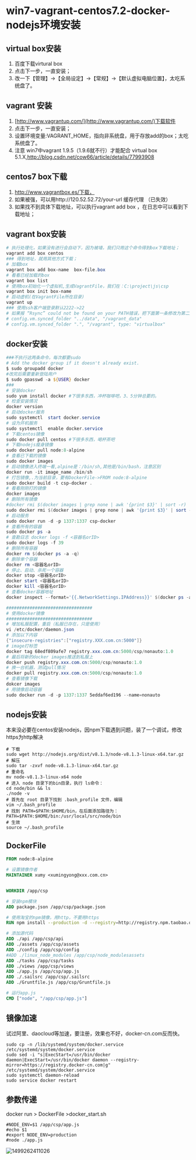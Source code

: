 # win7-vagrant-centos7.2-docker-nodejs环境安装



## virtual box安装

1. 百度下载virtural box
2. 点击下一步，一直安装；
3. 改一下【管理】->【全局设定】->【常规】->【默认虚拟电脑位置】，太吃系统盘了。

## vagrant 安装

1. [http://www.vagrantup.com/](http://www.vagrantup.com/)下载软件
2. 点击下一步，一直安装；
3. 设置环境变量:VAGRANT_HOME，指向非系统盘，用于存放add的box；太吃系统盘了。
4. 注意 win7中vagrant 1.9.5（1.9.6就不行）才能配合 virtual box 5.1.X,http://blog.csdn.net/cow66/article/details/77993908

##  centos7 box下载

1. http://www.vagrantbox.es/下载，
2. 如果被强，可以用http://120.52.52.72/your-url 缓存代理 （已失效）
3. 如果找不到具体下载地址，可以执行vagrant add box <name> ，在日志中可以看到下载地址；

## vagrant box安装

```powershell
# 执行处理化，如果没有进行会自动下，因为被墙，我们只用这个命令得到box下载地址；
vagrant add box centos
### 得到地址，就用其他方式下载；
# 加载box
vagrant box add box-name  box-file.box
# 看看已经加载的box
vagrant box list
# 使用box初始化一个虚拟机,生成VagrantFile，我们在：C:\project\js\csp
vagrant box init box-name
# 启动虚机(在VagrantFile所在目录)
vagrant up
### 使用ssh客户端登录默认2222->22
# 如果报 “Rsync” could not be found on your PATH错误，把下面第一条修改为第二条
# config.vm.synced_folder "../data", "/vagrant_data"
# config.vm.synced_folder ".", "/vagrant", type: "virtualbox"

```

## docker安装

```powershell
###不执行这两条命令，每次都要sudo
# Add the docker group if it doesn't already exist.
$ sudo groupadd docker
#改完后需要重新登陆用户
$ sudo gpasswd -a ${USER} docker
###
# 安装docker
sudo yum install docker #下很多东西，冲杯咖啡吧，3、5分钟总要的。
# 检查安装情况
docker version
# 启动docker服务
sudo systemctl  start docker.service
# 设为开机服务
sudo systemctl  enable docker.service
# 下载centos镜像
sudo docker pull centos #下很多东西，喝杯茶吧
# 下载nodejs瘦身镜像
sudo docker pull node:8-alpine
# 查看已下载的镜像
sudo docker images
# 启动镜像进入终端一看,alpine是：/bin/sh,其他是/bin/bash，注意区别
docker run -it image_name /bin/sh
# 打包镜像,.为当前目录，要有DockerFile->FROM node:8-alpine
sudo docker build -t csp-docker .
# 看看刚刚打的镜像
docker images
# 删除所有镜像
#docker rmi $(docker images | grep none | awk '{print $3}' | sort -r)
sudo docker rmi $(docker images | grep none | awk '{print $3}' | sort -r)
# 启动服务
sudo docker run -d -p 1337:1337 csp-docker
# 查看所有的容器
sudo docker ps -a
# 查勘日志 docker logs -f <容器名orID>
sudo docker logs -f 39
# 删除所有容器
docker rm $(docker ps -a -q)
# 删除单个容器
docker rm <容器名orID>
# 停止、启动、杀死一个容器
docker stop <容器名orID>
docker start <容器名orID>
docker kill <容器名orID>
# 查看docker容器地址
docker inspect --format='{{.NetworkSettings.IPAddress}}' $(docker ps -a -q)  

#################################
# 使用docker镜像
#################################
# 增加私服配置，重启（私服已存在，只是使用）
vi /etc/docker/daemon.json
# 添加以下内容
{"insecure-registries":["registry.XXX.com.cn:5000"]}
# image打标签
docker tag 68edf809afe7 registry.xxx.com.cn:5000/csp/nonauto:1.0
# 最后将新的docker images推送到私服上
docker push registry.xxx.com.cn:5000/csp/nonauto:1.0
# 换一台机器，测试pull情况
docker pull registry.xxx.com.cn:5000/csp/nonauto:1.0
# 查看镜像下载
dokcer images
# 用镜像启动容器
sudo docker run -d -p 1337:1337 5eddaf6ed196 --name=nonauto
```

## nodejs安装

本来没必要在centos安装nodejs，因npm下载遇到问题，装了一个调试，修改https为http解决

```shell
# 下载
sudo wget http://nodejs.org/dist/v8.1.3/node-v8.1.3-linux-x64.tar.gz
# 解压
sudo tar -zxvf node-v8.1.3-linux-x64.tar.gz
# 重命名
mv node-v8.1.3-linux-x64 node
# 进入 node 目录下的bin目录，执行 ls命令：
cd node/bin && ls
./node -v
# 首先在 root 目录下找到 .bash_profile 文件，编辑
vim ~/.bash_profile
# 找到 PATH=$PATH:$HOME/bin，在后面添加路径为：
PATH=$PATH:$HOME/bin:/usr/local/src/node/bin
# 生效
source ~/.bash_profile
```

## DockerFile

```dockerfile
FROM node:8-alpine

# 设置镜像作者
MAINTAINER xumy <xumingyong@xxx.com.cn>


WORKDIR /app/csp

# 安装npm模块
ADD package.json /app/csp/package.json

# 使用淘宝的npm镜像，用http，不要用https
RUN npm install --production -d --registry=http://registry.npm.taobao.org

# 添加源代码
ADD ./api /app/csp/api
ADD ./assets /app/csp/assets
ADD ./config /app/csp/config
#ADD ./linux_node_modules /app/csp/node_modulesassets
ADD ./tasks /app/csp/tasks
ADD ./views /app/csp/views
ADD ./app.js /app/csp/app.js
ADD ./.sailsrc /app/csp/.sailsrc
ADD ./Gruntfile.js /app/csp/Gruntfile.js

# 运行app.js
CMD ["node", "/app/csp/app.js"]
```



## 镜像加速

试过阿里、daocloud等加速，要注册，效果也不好，docker-cn.com反而快。

```
sudo cp -n /lib/systemd/system/docker.service /etc/systemd/system/docker.service
sudo sed -i "s|ExecStart=/usr/bin/docker daemon|ExecStart=/usr/bin/docker daemon --registry-mirror=https://registry.docker-cn.com|g" /etc/systemd/system/docker.service
sudo systemctl daemon-reload
sudo service docker restart

```



## 参数传递

docker run > DockerFile >docker_start.sh

```shell
#NODE_ENV=$1 /app/csp/app.js
#echo $1
#export NODE_ENV=production
#node ./app.js
```





![1499262411026](F:\pic/1499262411026.png)